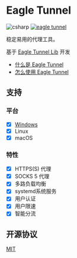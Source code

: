 # Eagle Tunnel

![csharp](https://img.shields.io/badge/language-csharp-blue.svg) [![eagle tunnel](https://travis-ci.org/eaglexiang/eagle.tunnel.dotnet.core.svg?branch=master)](https://travis-ci.org/eaglexiang/eagle.tunnel.dotnet.core)

稳定易用的代理工具。

基于 [Eagle Tunnel Lib](https://github.com/eaglexiang/eagle.tunnel.dotnet.core.lib) 开发

- [什么是 Eagle Tunnel](https://www.eaglexiang.org/eagle-tunnel)
- [怎么使用 Eagle Tunnel](./doc/guide.md)

## 支持

### 平台

- [x] [Windows](https://github.com/eaglexiang/eagle.tunnel.dotnet)
- [x] Linux
- [x] macOS

### 特性

- [x] HTTPS(S) 代理
- [x] SOCKS 5 代理
- [x] 多路负载均衡
- [x] systemd系统服务
- [x] 用户认证
- [x] 用户限速
- [x] 智能分流

## 开源协议

[MIT](./LICENSE)